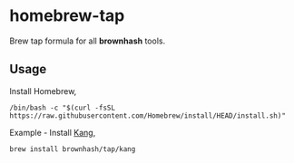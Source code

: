 # homebrew-tap

Brew tap formula for all **brownhash** tools.

## Usage

Install Homebrew,
```shell
/bin/bash -c "$(curl -fsSL https://raw.githubusercontent.com/Homebrew/install/HEAD/install.sh)"
```

Example -
Install [Kang](https://github.com/brownhash/kang),
```shell
brew install brownhash/tap/kang
```
